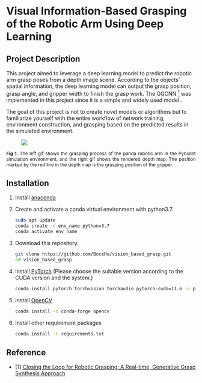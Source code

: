 # Visual Information-Based Grasping of the Robotic Arm Using Deep Learning

## Project Description

This project aimed to leverage a deep learning model to predict the robotic arm grasp poses from a depth image scene. According to the objects' spatial information, the deep learning model can output the grasp position, grasp angle, and gripper width to finish the grasp work. The GGCNN [<sup>1</sup>](#refer-anchor-1) was implemented in this project since it is a simple and widely used model..

The goal of this project is not to create novel models or algorithms but to familiarize yourself with the entire workflow of network training, environment construction, and grasping based on the predicted results in the simulated environment.

<figure>
    <img src="./images/grasp.gif">
</figure>

<div style="text-align:justify;font-size:12px;"><b>Fig 1.</b> The left gif shows the grasping process of the panda robotic arm in the Pybullet simulation environment, and the right gif shows the rendered depth map. The position marked by the red line in the depth map is the grasping position of the gripper.</div>

## Installation

1. Install [anaconda](https://docs.conda.io/projects/conda/en/latest/user-guide/install/)

2. Create and activate a conda virtual environment with python3.7.

   ```bash
   sudo apt update
   conda create -n env_name python=3.7
   conda activate env_name
   ```

3. Download this repository.

   ```bash
   git clone https://github.com/BoceHu/vision_based_grasp.git
   cd vision_based_grasp
   ```

4. Install [PyTorch](https://pytorch.org/) (Please choose the suitable version according to the CUDA version and the system.)

   ```bash
   conda install pytorch torchvision torchaudio pytorch-cuda=11.6 -c pytorch -c nvidia
   ```

5. Install [OpenCV](https://opencv.org/)

   ```bash
   conda install -c conda-forge opencv
   ```

6. Install other requirement packages

   ```bash
   conda install -r requirements.txt
   ```



## Reference

<div id="refer-anchor-1"></div>

- [1] [Closing the Loop for Robotic Grasping: A Real-time, Generative Grasp Synthesis Approach](https://arxiv.org/abs/1804.05172)
